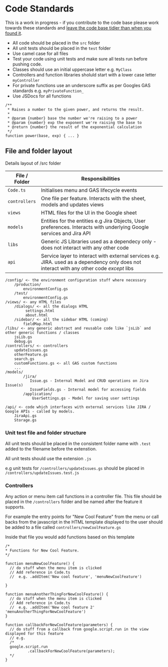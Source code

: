 
# Code Standards

This is a work in progress - if you contribute to the code base please work towards these standards and [leave the code base tidier than when you found it](https://deviq.com/boy-scout-rule/). 
- All code should be placed in the `src` folder
- All unit tests should be placed in the `test` folder
- Use camel case for all files
- Test your code using unit tests and make sure all tests run before pushing code.
 - Classes should use an initial uppercase letter e.g. `MyClass`
- Controllers and function libraries sholuld start with a lower case letter `myController`
- For private functions use an underscore suffix as per Googles GAS standards e.g. `myPrivateFunction_`
- Use JSDocs for all functions
```
/**
 * Raises a number to the given power, and returns the result.
 *
 * @param {number} base the number we're raising to a power
 * @param {number} exp the exponent we're raising the base to
 * @return {number} the result of the exponential calculation
 */
function power(base, exp) { ... }
 ```
## File and folder layout
Details layout of /src folder

|File / Folder | Responsibilities |
|------------|-----------|
|`Code.ts` | Initialises menu and GAS lifecycle events|
|`controllers` | One file per feature. Interacts with the sheet, models and updates views |
|`views` | HTML files for the UI in the Google sheet |
|`models` | Entities for the entities e.g Jira Objects, User preferences. Interacts with underlying Google services and Jira API |
|`libs` | Generic JS Libraries used as a dependecy only - does not interact with any other code |
|`api` | Service layer to interact with external services e.g. JIRA. used as a dependency only does not interact with any other code *except* libs |


```
/config/ <- the environment configuration stuff where necessary
    /production/
        environmentConfig.gs
    /test/
        environmentConfig.gs
/views/ <- any HTML files
    /dialogs/ <- all the dialogs HTML
         settings.html
         about.html
    /sidebar/ <- all the sidebar HTML (coming)
        fieldMap.html
/libs/ <- any generic abstract and reusable code like `jsLib` and other generic functions / classes
    jsLib.gs
    debug.gs
/controllers/ <- controllers 
    updateIssues.gs 
    otherFeature.gs
    search.gs
    customFunctions.gs <- all GAS custom functions
    ...
/models/
        /jira/ 
           Issue.gs - Internal Model and CRUD operations on Jira Issue(s)
           IssueFields.gs - Internal model for accessing fields 
        /application/
            UserSettings.gs - Model for saving user settings
   
/api/ <- code which interfaces with external services like JIRA / Google APIs - called by models.
    JiraApi.gs
    Storage.gs
```

### Unit test file and folder structure
All unit tests should be placed in the consistent folder name with `.test` added to the filename before the extenstion.

All unit tests should use the extension `.js`

e.g unit tests for `/controllers/updateIssues.gs` should be placed in 
`/controllers/updateIssues.test.js`

### Controllers

Any action or menu item call functions in a controller file. This file should be placed in the `/controllers` folder and be named after the feature it supports.

For example the entry points for "New Cool Feature" from the menu or call backs from the javascript in the HTML template displayed to the user should be added to a file called `controllers/newCoolFeature.gs`

Inside that file you would add functions based on this template
```
/*
* Functions for New Cool Feature.
*/

function menuNewCoolFeature() {
  // do stuff when the menu item is clicked
  // Add reference in Code.ts 
  //  e.g. .addItem('New cool feature', 'menuNewCoolFeature')
  
}

function menuAnotherThingForNewCoolFeature() {
  // do stuff when the menu item is clicked
  // Add reference in Code.ts 
  //  e.g. .addItem('New cool feature 2' 'menuAnotherThingForNewCoolFeature')
}

function callbackForNewCoolFeature(parameters) {
  // do stuff from a callback from google.script.run in the view displayed for this feature
  // e.g.
  /*
  google.script.run
          .callbackForNewCoolFeature(parameters);
  */
}
```
